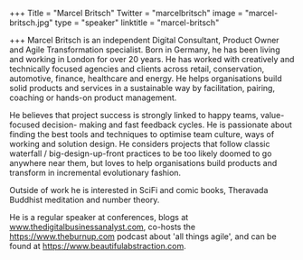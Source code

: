 +++
Title = "Marcel Britsch"
Twitter = "marcelbritsch"
image = "marcel-britsch.jpg"
type = "speaker"
linktitle = "marcel-britsch"

+++
Marcel Britsch is an independent Digital Consultant, Product Owner and Agile Transformation specialist. Born in Germany, he has been living and working in London for over 20 years. He has worked with creatively and technically focused agencies and clients across retail, conservation, automotive, finance, healthcare and energy.
He helps organisations build solid products and services in a sustainable way by facilitation, pairing, coaching or hands-on product management.

He believes that project success is strongly linked to happy teams, value-focused decision- making and fast feedback cycles. He is passionate about finding the best tools and techniques to optimise team culture, ways of working and solution design. He considers projects that follow classic waterfall / big-design-up-front practices to be too likely doomed to go anywhere near them, but loves to help organisations build products and transform in incremental evolutionary fashion.

Outside of work he is interested in SciFi and comic books, Theravada Buddhist meditation and number theory.

He is a regular speaker at conferences, blogs at www.thedigitalbusinessanalyst.com, co-hosts the https://www.theburnup.com podcast about 'all things agile', and can be found at https://www.beautifulabstraction.com.
